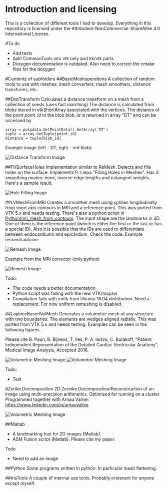 # Introduction and licensing
This is a collection of different tools I had to develop.
Everything in this repository is licensed under the Attribution-NonCommercial-ShareAlike 4.0 International License.


#To do
- Add tests
- Split CommonTools into vtk only and itk/vtk parts
- Doxygen documentation is outdated. Also need to correct the cmake files for the doxygen

#Contents of subfolders
##BasicMeshoperations
A collection of random tools to use with meshes: mesh converters, mesh smoothers, distance transforms, etc.

##DistTransform
Calculates a distance transform on a mesh from a collection of seeds (uses fast marching)
The distance is calculated from blobs stored in vtkShortArray associated with the vertices. The distance of the point *point_id* to the blob *blob_id* is returned in array "DT" and can be accessed by
```
array = polydata.GetPointData().GetArray('DT')
tuple = array.GetTuple(point_id)
distance = tuple[blob_id]
```
Example image (left - DT, right - red blob):

![Distance Transform Image](https://raw.githubusercontent.com/cbutakoff/tools/master/Pics/distancetransform.gif)


##FillSurfaceHoles
Implementation similar to ReMesh. Detects and fills holes on the surface. Implements P. Liepa "Filling Holes in Meshes". Has 3 smoothing modes: none, inverse edge lengths and cotangent weights. Here's a sample result. 

![Hole Filling Image](https://raw.githubusercontent.com/cbutakoff/tools/master/Pics/HoleFilling.gif)




##LVMeshFromMRI
Creates a smoother mesh using splines longitudinally from short axis contours in MRI and a reference point.
This was ported from VTK 5.x and needs testing. There's also a python script in [Python/mri_mesh_from_contours](https://github.com/cbutakoff/tools/blob/master/Python/mri_mesh_from_contours). 
The input shape are the landmarks in 3D. One of them is the reference point (which is either the first or the last or has a special ID). 
Also it is possible that the IDs are used to differentiate between endocardiumn and epicardium. Check the code.
Example reconstrautcion:

![Remesh Image](https://raw.githubusercontent.com/cbutakoff/tools/master/Pics/mriremesh.gif)

Example from the MRI corrector (only python)

![Remesh Image](https://raw.githubusercontent.com/cbutakoff/tools/master/Pics/mricorrector.gif)


Todo:
- The code needs a better documentation
- Python script was failing with the new VTK/mayavi
- Compilation fails with vmtk from Ubuntu 16.04 distribution. Need a replacement. For now uniform remeshing is disabled.



##LaplaceBasedVolMesh 
Generates a volumetric mesh of any structure with two boundaries.
The elements are wedges aligned radially.
This was ported from VTK 5.x and needs testing. Examples can be seen in the following figures.

Please cite B. Paun, B. Bijnens, T. Iles, P. A. Iaizzo, C. Butakoff, "Patient Independent Representation of the Detailed
Cardiac Ventricular Anatomy", Medical Image Analysis, Accepted 2016.

![Volumetric Meshing Image](https://raw.githubusercontent.com/cbutakoff/tools/master/Pics/volmeshbump.gif)
![Volumetric Meshing Image](https://raw.githubusercontent.com/cbutakoff/tools/master/Pics/layergeneration.gif)

Todo:
- Test


#Zerike Decomposition
2D Zernike Decomposition/Reconstruction of an image using multi-precision arithmetics. Optimized for running on a cluster. Programmed together with Arnau Vallve: https://www.linkedin.com/in/arnauvallve

![Volumetric Meshing Image](https://raw.githubusercontent.com/cbutakoff/tools/master/Pics/zernike2d.jpg)



##Matlab
- A landmarking tool for 2D images (Matlab).
- ASM Fusion script (Matlab). Please cite my paper.

Todo
- Need to add an image

##Python
Some programs written in python. In particular mesh flattening.


##IrisTools
A couple of internal use tools. Probably irrelevant for anyone except myself.


